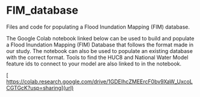 # FIM_database
Files and code for populating a Flood Inundation Mapping (FIM) database.

The Google Colab notebook linked below can be used to build and populate a Flood Inundation Mapping (FIM) Database that follows the format made in our study. The notebook can also be used to populate an existing database with the correct format. Tools to find the HUC8 and National Water Model feature ids to connect to your model are also linked to in the notebook.

[ https://colab.research.google.com/drive/1GDEIhcZMEErcF0bv9XaW_UxcoLCGTGcK?usp=sharing](url)
